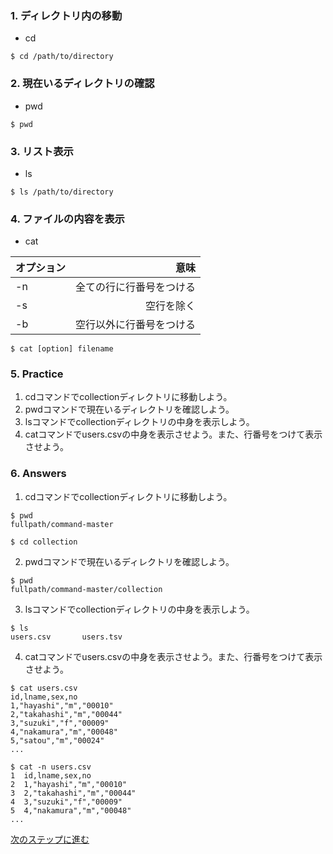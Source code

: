 ### 1. ディレクトリ内の移動
* cd

```
$ cd /path/to/directory
```

### 2. 現在いるディレクトリの確認
* pwd

```
$ pwd
```

### 3. リスト表示
* ls

```
$ ls /path/to/directory
```

### 4. ファイルの内容を表示
* cat

|オプション|意味|
|:--|--:|
|-n|全ての行に行番号をつける|
|-s|空行を除く|
|-b|空行以外に行番号をつける|

```
$ cat [option] filename
```

### 5. Practice
1. cdコマンドでcollectionディレクトリに移動しよう。
2. pwdコマンドで現在いるディレクトリを確認しよう。
3. lsコマンドでcollectionディレクトリの中身を表示しよう。
4. catコマンドでusers.csvの中身を表示させよう。また、行番号をつけて表示させよう。

### 6. Answers
1. cdコマンドでcollectionディレクトリに移動しよう。

```
$ pwd
fullpath/command-master

$ cd collection
```

2. pwdコマンドで現在いるディレクトリを確認しよう。

```
$ pwd
fullpath/command-master/collection
```

3. lsコマンドでcollectionディレクトリの中身を表示しよう。

```
$ ls
users.csv       users.tsv
```

4. catコマンドでusers.csvの中身を表示させよう。また、行番号をつけて表示させよう。

```
$ cat users.csv
id,lname,sex,no
1,"hayashi","m","00010"
2,"takahashi","m","00044"
3,"suzuki","f","00009"
4,"nakamura","m","00048"
5,"satou","m","00024"
...

$ cat -n users.csv
1  id,lname,sex,no
2  1,"hayashi","m","00010"
3  2,"takahashi","m","00044"
4  3,"suzuki","f","00009"
5  4,"nakamura","m","00048"
...
```

[次のステップに進む](https://github.com/imadashodai/command-master/blob/master/instructions/second_step.md)
